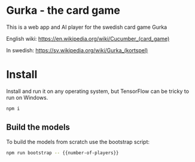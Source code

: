 # Gurka - the card game

This is a web app and AI player for the swedish card game Gurka

English wiki:
https://en.wikipedia.org/wiki/Cucumber_(card_game)

In swedish:
https://sv.wikipedia.org/wiki/Gurka_(kortspel)


# Install

Install and run it on any operating system, but TensorFlow can be tricky to run on Windows.

```sh
npm i
```

## Build the models

To build the models from scratch use the bootstrap script:

```sh
npm run bootstrap -- {{number-of-players}}
```
